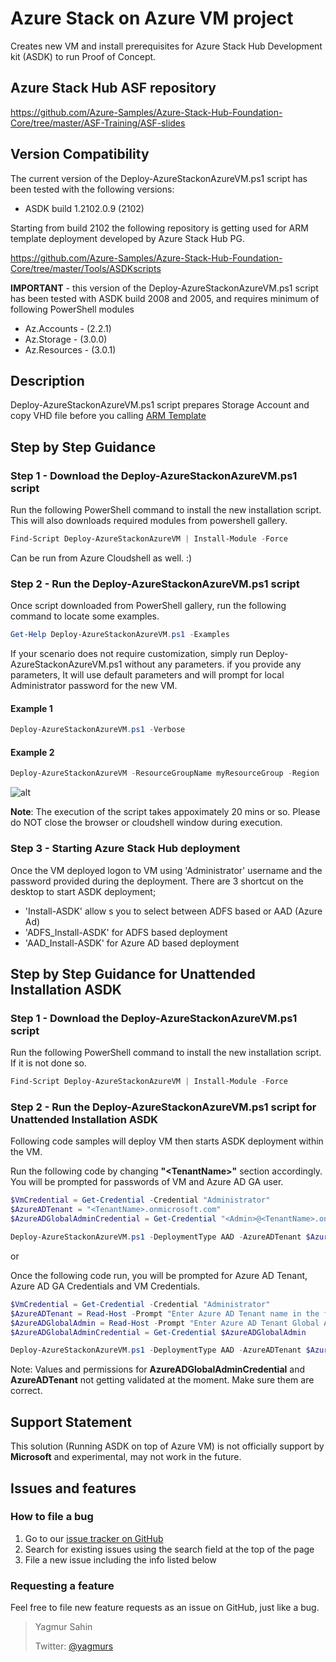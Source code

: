 # Azure Stack on Azure VM project

Creates new VM and install prerequisites for Azure Stack Hub Development kit (ASDK) to run Proof of Concept.

## Azure Stack Hub ASF repository

https://github.com/Azure-Samples/Azure-Stack-Hub-Foundation-Core/tree/master/ASF-Training/ASF-slides

## Version Compatibility

The current version of the Deploy-AzureStackonAzureVM.ps1 script has been tested with the following versions:

* ASDK build 1.2102.0.9 (2102)

Starting from  build 2102 the following repository is getting used for ARM template deployment developed by Azure Stack Hub PG.

https://github.com/Azure-Samples/Azure-Stack-Hub-Foundation-Core/tree/master/Tools/ASDKscripts

**IMPORTANT** - this version of the Deploy-AzureStackonAzureVM.ps1 script has been tested with ASDK build 2008 and 2005, and requires minimum of following PowerShell modules

* Az.Accounts - (2.2.1)
* Az.Storage - (3.0.0)
* Az.Resources - (3.0.1)

## Description

Deploy-AzureStackonAzureVM.ps1 script prepares Storage Account and copy VHD file before you calling [ARM Template](/ARMv2/azuredeploy.json)

## Step by Step Guidance

### Step 1 - Download the Deploy-AzureStackonAzureVM.ps1 script

Run the following PowerShell command to install the new installation script. This will also downloads required modules from powershell gallery.

```powershell
Find-Script Deploy-AzureStackonAzureVM | Install-Module -Force
```

Can be run from Azure Cloudshell as well. :)

### Step 2 - Run the Deploy-AzureStackonAzureVM.ps1 script

Once script downloaded from PowerShell gallery, run the following command to locate some examples. 

```powershell
Get-Help Deploy-AzureStackonAzureVM.ps1 -Examples
```

If your scenario does not require customization, simply run Deploy-AzureStackonAzureVM.ps1 without any parameters.
if you provide any parameters, It will use default parameters and will prompt for local Administrator password for the new VM.

#### Example 1

```powershell
Deploy-AzureStackonAzureVM.ps1 -Verbose
```

#### Example 2

```powershell
Deploy-AzureStackonAzureVM -ResourceGroupName myResourceGroup -Region 'West Europe' -VirtualMachineSize 'Standard_E32s_v3'
```

![alt](./.images/cloudshell.png)

**Note**: The execution of the script takes appoximately 20 mins or so. Please do NOT close the browser or cloudshell window during execution.

### Step 3 - Starting Azure Stack Hub deployment

Once the VM deployed logon to VM using 'Administrator' username and the password provided during the deployment. There are 3 shortcut on the desktop to start ASDK deployment;

* 'Install-ASDK' allow s you to select between ADFS based or AAD (Azure Ad)
* 'ADFS_Install-ASDK' for ADFS based deployment
* 'AAD_Install-ASDK' for Azure AD based deployment

## Step by Step Guidance for Unattended Installation ASDK

### Step 1 - Download the Deploy-AzureStackonAzureVM.ps1 script

Run the following PowerShell command to install the new installation script. If it is not done so.

```powershell
Find-Script Deploy-AzureStackonAzureVM | Install-Module -Force
```

### Step 2 - Run the Deploy-AzureStackonAzureVM.ps1 script for Unattended Installation ASDK

Following code samples will deploy VM then starts ASDK deployment within the VM.

Run the following code by changing **"\<TenantName>"** section accordingly. You will be prompted for passwords of VM and Azure AD GA user.

```powershell
$VmCredential = Get-Credential -Credential "Administrator"
$AzureADTenant = "<TenantName>.onmicrosoft.com"
$AzureADGlobalAdminCredential = Get-Credential "<Admin>@<TenantName>.onmicrosoft.com" #Make sure this account is Global Admin on the tenant

Deploy-AzureStackonAzureVM.ps1 -DeploymentType AAD -AzureADTenant $AzureADTenant -AzureADGlobalAdminCredential $AzureADGlobalAdminCredential -VmCredential $VmCredential -Verbose
```

or

Once the following code run, you will be prompted for Azure AD Tenant, Azure AD GA Credentials and VM Credentials.

```powershell
$VmCredential = Get-Credential -Credential "Administrator"
$AzureADTenant = Read-Host -Prompt "Enter Azure AD Tenant name in the following format: <TenantName>.onmicrosoft.com"
$AzureADGlobalAdmin = Read-Host -Prompt "Enter Azure AD Tenant Global Administrator's UPN in the following format: <Admin>@<TenantName>.onmicrosoft.com"
$AzureADGlobalAdminCredential = Get-Credential $AzureADGlobalAdmin

Deploy-AzureStackonAzureVM.ps1 -DeploymentType AAD -AzureADTenant $AzureADTenant -AzureADGlobalAdminCredential $AzureADGlobalAdminCredential -VmCredential $VmCredential -Verbose
```

Note: Values and permissions for **AzureADGlobalAdminCredential** and **AzureADTenant** not getting validated at the moment. Make sure them are correct.

## Support Statement

This solution (Running ASDK on top of Azure VM) is not officially support by **Microsoft** and experimental, may not work in the future.

## Issues and features

### How to file a bug

1. Go to our [issue tracker on GitHub](https://github.com/yagmurs/AzureStack-VM-PoC/issues)
1. Search for existing issues using the search field at the top of the page
1. File a new issue including the info listed below

### Requesting a feature

Feel free to file new feature requests as an issue on GitHub, just like a bug.

 > Yagmur Sahin
 >
 > Twitter: [@yagmurs](https://twitter.com/yagmurs)
